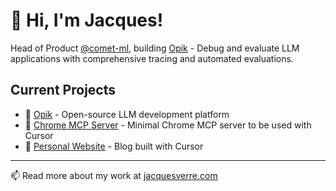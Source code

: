 # 👋 Hi, I'm Jacques!

Head of Product [@comet-ml](https://github.com/comet-ml), building [Opik](https://github.com/comet-ml/opik) - Debug and evaluate LLM applications with comprehensive tracing and automated evaluations.

## Current Projects

- 🚀 [Opik](https://github.com/comet-ml/opik) - Open-source LLM development platform
- 🔧 [Chrome MCP Server](https://github.com/jverre/chrome-mcp-server) - Minimal Chrome MCP server to be used with Cursor
- 📝 [Personal Website](https://github.com/jverre/website) - Blog built with Cursor

---
📫 Read more about my work at [jacquesverre.com](https://jacquesverre.com)
